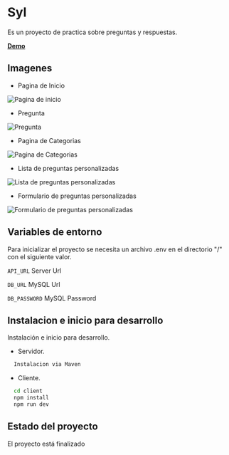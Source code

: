 
# Syl

Es un proyecto de practica sobre preguntas y respuestas.

[**Demo**](https://syl.onrender.com)

## Imagenes

- Pagina de Inicio

![Pagina de inicio](https://res.cloudinary.com/drifqbdtu/image/upload/w_690/v1686345722/Readme/Preguntas/inicioPreguntas_jg8trm.png)

- Pregunta

![Pregunta](https://res.cloudinary.com/drifqbdtu/image/upload/w_690/v1686345722/Readme/Preguntas/preguntaPreguntas_ktmzrr.png)

- Pagina de Categorias

![Pagina de Categorias](https://res.cloudinary.com/drifqbdtu/image/upload/w_690/v1686345722/Readme/Preguntas/categoriasPreguntas_xdrhjg.png)

- Lista de preguntas personalizadas

![Lista de preguntas personalizadas](https://res.cloudinary.com/drifqbdtu/image/upload/w_690/v1686345722/Readme/Preguntas/ListaPReguntas_tfk1kj.png)

- Formulario de preguntas personalizadas

![Formulario de preguntas personalizadas](https://res.cloudinary.com/drifqbdtu/image/upload/w_690/v1686345722/Readme/Preguntas/FormPreguntas_hynk8q.png)

## Variables de entorno

Para inicializar el proyecto se necesita un archivo .env en el directorio "/" con el siguiente valor.

`API_URL` Server Url

`DB_URL` MySQL Url

`DB_PASSWORD` MySQL Password

## Instalacion e inicio para desarrollo

Instalación e inicio para desarrollo.

- Servidor.

```bash
  Instalacion via Maven
```
- Cliente.

```bash
  cd client
  npm install
  npm run dev
```
## Estado del proyecto

El proyecto está finalizado

